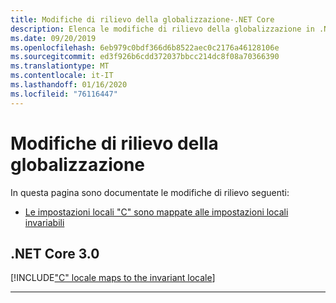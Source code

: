 ```yaml
---
title: Modifiche di rilievo della globalizzazione-.NET Core
description: Elenca le modifiche di rilievo della globalizzazione in .NET Core.
ms.date: 09/20/2019
ms.openlocfilehash: 6eb979c0bdf366d6b8522aec0c2176a46128106e
ms.sourcegitcommit: ed3f926b6cdd372037bbcc214dc8f08a70366390
ms.translationtype: MT
ms.contentlocale: it-IT
ms.lasthandoff: 01/16/2020
ms.locfileid: "76116447"
---
```

# <a name="globalization-breaking-changes"></a>Modifiche di rilievo della globalizzazione

In questa pagina sono documentate le modifiche di rilievo seguenti:

- [Le impostazioni locali "C" sono mappate alle impostazioni locali invariabili](#c-locale-maps-to-the-invariant-locale)

## <a name="net-core-30"></a>.NET Core 3.0

[!INCLUDE["C" locale maps to the invariant locale](~/includes/core-changes/globalization/3.0/c-locale-maps-to-invariant-locale.md)]

***
